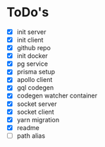 # ToDo's

-   [x] init server
-   [x] init client
-   [x] github repo
-   [x] init docker
-   [x] pg service
-   [x] prisma setup
-   [x] apollo client
-   [x] gql codegen
-   [x] codegen watcher container
-   [x] socket server
-   [x] socket client
-   [x] yarn migration
-   [x] readme
-   [ ] path alias
